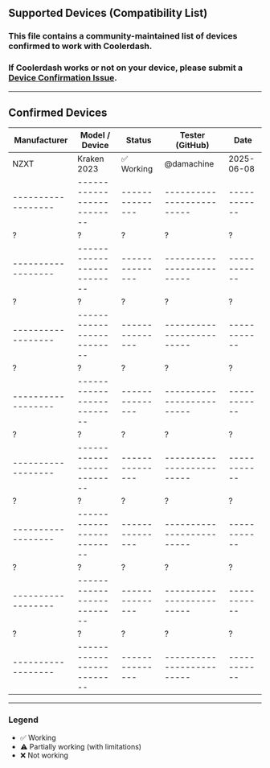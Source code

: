 ## Supported Devices (Compatibility List)

### This file contains a community-maintained list of devices confirmed to work with **Coolerdash**.  
### If Coolerdash works or not on your device, please submit a [Device Confirmation Issue](https://github.com/damachine/coolerdash/issues/new?template=device-confirmation.yml).
---

## Confirmed Devices

| Manufacturer     | Model / Device           | Status        | Tester (GitHub)         | Date       |
|------------------|--------------------------|---------------|-------------------------|------------|
| NZXT             | Kraken 2023              | ✅ Working    | @damachine              | 2025-06-08 |
|------------------|--------------------------|---------------|-------------------------|------------|
| ?                | ?                        | ?             | ?                       | ?          |
|------------------|--------------------------|---------------|-------------------------|------------|
| ?                | ?                        | ?             | ?                       | ?          |
|------------------|--------------------------|---------------|-------------------------|------------|
| ?                | ?                        | ?             | ?                       | ?          |
|------------------|--------------------------|---------------|-------------------------|------------|
| ?                | ?                        | ?             | ?                       | ?          |
|------------------|--------------------------|---------------|-------------------------|------------|
| ?                | ?                        | ?             | ?                       | ?          |
|------------------|--------------------------|---------------|-------------------------|------------|
| ?                | ?                        | ?             | ?                       | ?          |
|------------------|--------------------------|---------------|-------------------------|------------|
| ?                | ?                        | ?             | ?                       | ?          |
|------------------|--------------------------|---------------|-------------------------|------------|

---

### Legend
- ✅ Working  
- ⚠️ Partially working (with limitations)  
- ❌ Not working

